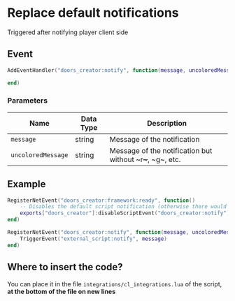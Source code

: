 # Replace default notifications

Triggered after notifying player client side

## Event

```lua
AddEventHandler("doors_creator:notify", function(message, uncoloredMessage)

end)
```

### Parameters

| Name               | Data Type | Description                                                    |
| ------------------ | --------- | -------------------------------------------------------------- |
| `message`          | string    | Message of the notification                                    |
| `uncoloredMessage` | string    | Message of the notification but without \~r~~\~~~, \~g\~, etc. |

## Example

```lua
RegisterNetEvent("doors_creator:framework:ready", function() 
    -- Disables the default script notification (otherwise there would be 2 notifications)
    exports["doors_creator"]:disableScriptEvent("doors_creator:notify")
end)

RegisterNetEvent("doors_creator:notify", function(message, uncoloredMessage)
    TriggerEvent("external_script:notify", message)
end)
```

## Where to insert the code?

You can place it in the file `integrations/cl_integrations.lua` of the script, **at the bottom of the file on new lines**
